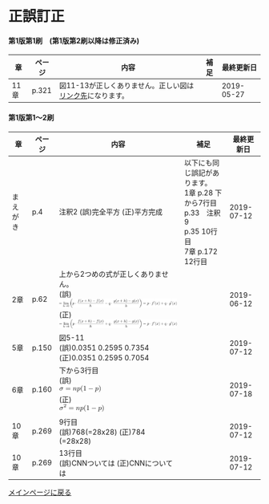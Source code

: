 # 正誤訂正

#### 第1版第1刷　(第1版第2刷以降は修正済み)
|章  |ページ  |内容　　　　　　　|補足|最終更新日|
|---|---|---|---|---|
|11章|p.321|図11-13が正しくありません。正しい図は[リンク先](images/fig11-13-m.png)になります。||2019-05-27|

#### 第1版第1〜2刷
|章  |ページ  |内容　　　　　　　|補足|最終更新日|
|---|---|---|---|---|
|まえがき|p.4|注釈2 (誤)完全平方 (正)平方完成|以下にも同じ誤記があります。<br>1章 p.28 下から7行目<br> p.33　注釈9<br> p.35 10行目<br> 7章 p.172 12行目|2019-07-12|
|2章|p.62|上から2つめの式が正しくありません。<br>(誤)![](images/formula-02-05-06-2-old.png)<br>(正)![](images/formula-02-05-06-2-new.png)||2019-06-12|
|5章|p.150|図5-11<br>(誤)0.0351 0.2595 0.7354<br> (正)0.0351 0.2595 0.7054||2019-07-12|
|6章|p.160|下から3行目<br>(誤)<br>![](images/error-06-01-1.png)<br>(正)<br>![](images/error-06-01-2.png)||2019-07-18|
|10章|p.269|9行目<br> (誤)768(=28x28)  (正)784 (=28x28)||2019-07-12|
|10章|p.269|13行目<br> (誤)CNNついては (正)CNNについては||2019-07-12|

[メインページに戻る](./README.md)